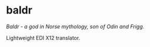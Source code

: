 baldr
=====

_Baldr - a god in Norse mythology, son of Odin and Frigg._

Lightweight EDI X12 translator.